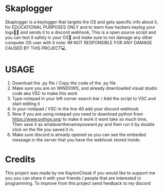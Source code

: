 # Skaplogger
Skaplogger is a keylogger that targets the OS and gets specific info about it, for EDUCATIONAL PURPOSES ONLY and to learn how hackers keylog your logs👨‍💻
and sends it to a discord webhook, This is a open source script and you can test it safely in your OS🔌  and make sure to not damage any other computer OS user with it
note: IM NOT RESPONSIBLE FOR ANY DAMAGE CAUSED BY THIS PROJECT💻.

# USAGE
1. Download the .py file / Copy the code of the .py file
2. Make sure you are on WINDOWS, and already downloaded visual studio code aka VSC to make this work
3. Type notepad in your left corner search bar / Add the script to VSC and start editing it
4. In your notepad / VSC in the line 40 add your discord webhook
5. Now if you are using notepad you need to download python from https://www.python.org/ to make it work it wont take so much time, Then save it as whateverthenameyouwant.py and then run it by double click on the file you saved it in.
6. Make sure discord is already opened so you can see the embeded message in the server that you have the webhook stored inside.

# Credits
This project was made by me KaytonChask
If you would like to support me you you can share it with your friends / people that are interested in programming.
To improve from this project send feedback to my discord
